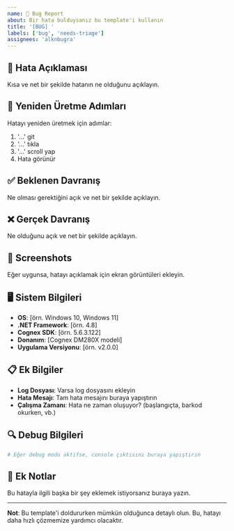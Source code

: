 ```yaml
---
name: 🐛 Bug Report
about: Bir hata bulduysanız bu template'i kullanın
title: '[BUG] '
labels: ['bug', 'needs-triage']
assignees: 'alknbugra'
---
```


## 🐛 Hata Açıklaması
Kısa ve net bir şekilde hatanın ne olduğunu açıklayın.

## 🔄 Yeniden Üretme Adımları
Hatayı yeniden üretmek için adımlar:
1. '...' git
2. '...' tıkla
3. '...' scroll yap
4. Hata görünür

## ✅ Beklenen Davranış
Ne olması gerektiğini açık ve net bir şekilde açıklayın.

## ❌ Gerçek Davranış
Ne olduğunu açık ve net bir şekilde açıklayın.

## 📸 Screenshots
Eğer uygunsa, hatayı açıklamak için ekran görüntüleri ekleyin.

## 🖥️ Sistem Bilgileri
- **OS**: [örn. Windows 10, Windows 11]
- **.NET Framework**: [örn. 4.8]
- **Cognex SDK**: [örn. 5.6.3.122]
- **Donanım**: [Cognex DM280X modeli]
- **Uygulama Versiyonu**: [örn. v2.0.0]

## 📋 Ek Bilgiler
- **Log Dosyası**: Varsa log dosyasını ekleyin
- **Hata Mesajı**: Tam hata mesajını buraya yapıştırın
- **Çalışma Zamanı**: Hata ne zaman oluşuyor? (başlangıçta, barkod okurken, vb.)

## 🔍 Debug Bilgileri
```bash
# Eğer debug modu aktifse, console çıktısını buraya yapıştırın
```

## 📝 Ek Notlar
Bu hatayla ilgili başka bir şey eklemek istiyorsanız buraya yazın.

---

**Not**: Bu template'i doldururken mümkün olduğunca detaylı olun. Bu, hatayı daha hızlı çözmemize yardımcı olacaktır.
